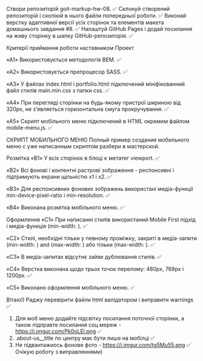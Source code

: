 Створи репозиторій goit-markup-hw-08. ✅
Склонуй створений репозиторій і скопіюй в нього файли попередньої роботи. ✅
Виконай верстку адаптивної версії усіх сторінок та елементів макета домашнього завдання #8. ✅
Налаштуй GitHub Pages і додай посилання на живу сторінку в шапку GitHub-репозиторія. ✅

Критерії приймання роботи наставником
Проект

«A1» Використовується методологія BEM. ✅

«A2» Використовується препроцесор SASS. ✅

«A3» У файлах index.html і portfolio.html підключений мініфікованний файл стилів main.min.css з папки css. ✅

«A4» При перегляді сторінки на будь-якому пристрої шириною від 320px, не з'являється горизонтальна смуга прокручування. ✅

«A5» Скрипт мобільного меню підключений в HTML окремим файлом mobile-menu.js. ✅

СКРИПТ МОБИЛЬНОГО МЕНЮ
Полный пример создания мобильного меню с уже написанным скриптом разбери в мастерской.

Розмітка
«B1» У всіх сторінок в блоці <head> є метатег viewport. ✅

«B2» Всі фонові і контентні растрові зображення - респонсивні і підтримують екрани щільністю x1 і x2. ✅

«B3» Для респонсивних фонових зображень використані медіа-функціі min-device-pixel-ratio і min-resolution. ✅

«B4» Виконана розмітка мобільного меню. ✅

Оформлення
«C1» При написанні стилів використаний Mobile First підхід і медіа-функція (min-width: ). ✅

«C2» Стилі, необхідні тільки у певному проміжку, закриті в медіа-запити (min-width: ) and (max-width: ) або тільки (max-width: ). ✅

«C3» В медіа-запитах відсутнє зайве дублювання стилів. ✅

«C4» Верстка виконана щодо трьох точок перелому: 480px, 768px і 1200px. ✅

«C5» Виконано оформлення мобільного меню. ✅

Вітаю!)
Раджу перевірити файли html валідатором і виправити warnings ✅

1. Для моб меню додайте підсвітку посилання поточної сторінки, а також підправте посилання соц мереж - https://i.imgur.com/Pk0oLEl.png ✅
2. .about-us\_\_title по центру має бути лише на мобілці ✅
3. Не підвантажиось фонове фото - https://i.imgur.com/tg5Mu55.png ✅
   Очікую роботу з виправленнями)
